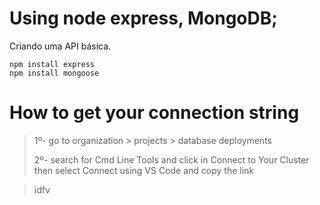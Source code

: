# Using node express, MongoDB;
Criando uma API básica.

```
npm install express
npm install mongoose
```

# How to get your connection string

>1º- go to organization > projects > database deployments
>
>2º- search for Cmd Line Tools and click in Connect to Your Cluster then select Connect using VS Code and copy the link

>idfv
